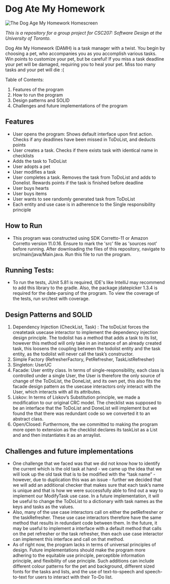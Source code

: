# Dog Ate My Homework

<img src="https://cdn.discordapp.com/attachments/1023979792401453148/1055204119075364864/MY_DOG_ATE_MY_HW_COVER_IMAGE.png" alt="The Dog Age My Homework Homescreen" title="Dog Ate My Homework">

*This is a repository for a group project for CSC207: Software Design at the University of Toronto.*

Dog Ate My Homework (DAMH) is a task manager with a twist. You begin by choosing a pet, who accompanies you as you accomplish various tasks. Win points to customize your pet, but be careful! If you miss a task deadline your pet will be damaged, requiring you to heal your pet. Miss too many tasks and your pet will die :(

Table of Contents:
1) Features of the program
2) How to run the program
3) Design patterns and SOLID
4) Challenges and future implementations of the program

## Features

* User opens the program: Shows default interface upon first action. Checks if any deadlines have been missed in ToDoList, and deducts points
* User creates a task. Checks if there exists task with identical name in checklists
* Adds the task to ToDoList
* User adopts a pet
* User modifies a task
* User completes a task. Removes the task from ToDoList and adds to Donelist. Rewards points if the task is finished before deadline
* User buys hearts
* User buys items
* User wants to see randomly generated task from ToDoList
* Each entity and use case is in adherence to the Single responsibility principle 

## 
## How to Run

   * This program was constructed using SDK Corretto-11 or Amazon Corretto version 11.0.16. Ensure to mark the 'src' file as 'sources root' before running. After downloading the files of this repository, navigate to src/main/java/Main.java. Run this file to run the program. 
    
## Running Tests:
   * To run the tests, JUnit 5.81 is required, IDE's like IntelliJ may recommend to add this library to the gradle. Also, the package jdatepicker 1.3.4 is required for the date-parsing of the program. To view the coverage of the tests, run src/test with coverage. 
    
## Design Patterns and SOLID
1) Dependency Injection (CheckList, Task) : The toDoList forces the createtask usecase interactor to implement the dependency injection design principle. The todolist has a method that adds a task to its list, however this method will only take in an instance of an already created task, this loosens the coupling between the todolist entity and the task entity, as the todolist will never call the task’s constructor.
2) Simple Factory (RefresherFactory, PetRefresher, TaskListRefresher)
3) Singleton: UserUC
4) Facade: User entity class. In terms of single-responsibility, each class is controlled under a single User, the User is therefore the only source of change of the ToDoList, the DoneList, and its own pet, this also fits the facade design pattern as the usecase interactors only interact with the User, which interacts with all its attributes.
5) Liskov: In terms of Liskov’s Substitution principle, we made a modification to our original CRC model. The checklist was supposed to be an interface that the ToDoList and DoneList will implement but we found the that there was redundant code so we converted it to an abstract class. 
6) Open/Closed: Furthermore, the we committed to making the program more open to extension as the checklist declares its taskList as a List and and then instantiates it as an arraylist.

## Challenges and future implementations
* One challenge that we faced was that we did not know how to identify the current which is the old task at hand - we came up the idea that we will look up the old task that is to be modified with the “task name” - however, due to duplication this was an issue - further we decided that we will add an additional checker that makes sure that each task’s name is unique and that is how we were successfully able to find out a way to implement our ModifyTask use case. In a future implementation, it will be useful to change the ToDoList to a dictionary with task names as the keys and tasks as the values. 
* Also, many of the use case interactors call on either the petRefresher or the taskRefresher. These use case interactors therefore have the same method that results in redundant code between them. In the future, it may be useful to implement a interface with a default method that calls on the pet refresher or the task refresher, then each use case interactor can implement this interface and call on that method.
* As of right now, the program lacks in terms of universal principles of design. Future implementations should make the program more adhering to the equitable use principle, perceptible information principle, and flexibility of use principle. Such additions can include different colour patterns for the pet and background, different sized fonts for the tasks and lists, and the use of text-to-speech and speech-to-text for users to interact with their To-Do list. 
